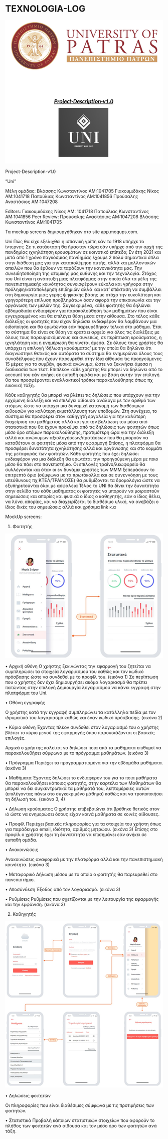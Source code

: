 # TEXNOLOGIA-LOG


 
![alt text](https://github.com/tprousalis/TEXNOLOGIA-LOG/blob/main/images/Screenshot%202021-06-11%20231344.png)






Project-Description-v1.0



“Uni”
 























Μέλη ομάδας:
Βλάσσης Κωνσταντίνος ΑΜ:1041705 Γιακουμιδάκης Νίκος ΑΜ:1041718
Παπούλιας Κωνσταντίνος ΑΜ:1041856 Προύσαλης Αναστάσιος ΑΜ:1047208

Editors: Γιακουμιδάκης Νίκος ΑΜ: 1041718 Παπούλιας Κωνσταντίνος ΑΜ:1041856
Peer Review: Προύσαλης Αναστάσιος ΑΜ:1047208 Βλάσσης Κωνσταντίνος ΑΜ:1041705
 








Τα mockup screens δημιουργήθηκαν στο site app.moqups.com.


Uni
Πώς θα είχε εξελιχθεί η ισπανική γρίπη εάν το 1918 υπήρχε το ίντερνετ; Σε τι κατάσταση θα ήμασταν τώρα εάν υπήρχε από την αρχή της πανδημίας ιχνηλάτηση κρουσμάτων σε κοινοτικό επίπεδο;
Εν έτη 2021 και μετά από 1 χρόνο παγκόσμιας πανδημίας έχουμε 2 πολύ σημαντικά όπλα στην διάθεση μας για την καταπολέμηση αυτής, αλλά και μελλοντικών απειλών που θα έρθουν να ταράξουν την κανονικότητα μας. Την συνειδητοποίηση της ατομικής μας ευθύνης και την τεχνολογία.
Στόχος του Uni είναι η ανάπτυξη μιας πλατφόρμας στην οποία όλα τα μέλη της πανεπιστημιακής κοινότητας συνεισφέρουν εύκολα και γρήγορα στην
πρόληψη/καταπολέμηση επιδημιών αλλά και κατ’ επέκταση να συμβάλλει στη δημιουργία μιας γερής ψηφιακής βάσης με στόχο την ευκολότερη και γρηγορότερη επίλυση προβλημάτων όσον αφορά την επικοινωνία και την οργάνωση των μελών της.
Συγκεκριμένα, κάθε φοιτητής θα δηλώνει εβδομαδιαία ενδιαφέρον για παρακολούθηση των μαθημάτων που είναι εγγεγραμμένος και θα επιλέγει θέση μέσα στην αίθουσα. Στο τέλος κάθε διάλεξης οι φοιτητές που είχαν δηλώσει ενδιαφέρον θα λαμβάνουν μια ειδοποίηση και θα ερωτώνται εάν παρευρέθηκαν τελικά στο μάθημα. Έτσι το σύστημα θα είναι σε θέση να κρατάει αρχείο για όλες τις διαλέξεις με όλους τους παρευρισκόμενους και συνεπώς, σε περίπτωση κρούσματος, η ιχνηλάτηση και η ενημέρωση θα γίνεται άμεσα.
Σε όλους τους χρήστες θα υπάρχει η επιλογή ‘δήλωση κρούσματος’ με την οποία θα δηλώνει ότι διαγνώστηκε θετικός και αυτόματα το σύστημα θα ενημερώνει όλους τους συναδέλφους που έχουν παρευρεθεί στην ίδια αίθουσα τις προηγούμενες 15 μέρες για το συμβάν, φυσικά ανώνυμα, ώστε να ξεκινήσει άμεσα η διαδικασία των τέστ.
Επιπλέον κάθε χρήστης θα μπορεί να δηλώνει από το account του εάν ανήκει σε ευπαθή ομάδα και με βάση αυτήν την επιλογή θα του προσφέρονται εναλλακτικοί τρόποι παρακολούθησης όπως πχ εικονική τάξη.
 
Κάθε καθηγητής θα μπορεί να βλέπει τις δηλώσεις που υπάρχουν για την ερχόμενη διάλεξη και να επιλέγει αίθουσα ανάλογα με τον αριθμό των ατόμων, ώστε να υπάρχει μια δυναμική κατανομή των διαθέσιμων αιθουσών για καλύτερη εκμετάλλευση των υποδομών. Στη
συνέχεια, το σύστημα θα προσφέρει στον καθηγητή εργαλεία για την καλύτερη διαχείριση του μαθήματος αλλά και για την βελτίωση του μέσα από στατιστικά που θα έχουν προκύψει από τις δηλώσεις των φοιτητών όπως μέσο όρο ατόμων παρακολούθησης, προτιμότερη ώρα για την διάλεξη αλλά και ανώνυμων αξιολογήσεων/προτάσεων που θα μπορούν να καταθέτουν οι φοιτητές μέσα από την εφαρμογή
Επίσης, η πλατφόρμα θα προσφέρει δυνατότητα ιχνηλάτησης αλλά και οργάνωσης και στο κομμάτι της μεταφοράς των φοιτητών. Κάθε φοιτητής που έχει δηλώσει ενδιαφέρον για μια διάλεξη θα ερωτάται την προηγούμενη μέρα με ποιο μέσο θα πάει στο πανεπιστήμιο. Οι επιλογές τραίνο/λεωφορείο θα συλλέγονται και όταν οι εν δυνάμει χρήστες των ΜΜΜ ξεπεράσουν το επιτρεπτό όριο (σύμφωνα με τα πρωτόκολλα και σε συνεννόηση με τους
υπεύθυνους πχ ΚΤΕΛ/ΤΡΑΙΝΟΣΕ) θα ρυθμίζονται τα δρομολόγια ώστε να εξυπηρετούνται όλοι με ασφάλεια
Τέλος το UNI θα δίνει την δυνατότητα στην σελίδα του κάθε μαθήματος οι φοιτητές να μπορούν να μοιραστούν σημειώσεις και απορίες και φυσικά ο ίδιος ο καθηγητής, εάν ο ίδιος θέλει, να λύνει απορίες, και να διαχειρίζεται το διαθέσιμο υλικό, να ανεβάζει ο ίδιος δικές του σημειώσεις αλλά και χρήσιμα link κ.α 

MockUp screens:
1)	Φοιτητής
 

![alt text](https://github.com/tprousalis/TEXNOLOGIA-LOG/blob/main/images/Screenshot_1.png) 



•	Αρχική οθόνη
Ο χρήστης ξεκινώντας την εφαρμογή του ζητείται να συμπληρώσει τα στοιχεία λογαριασμού του καθώς και τον κωδικό πρόσβασης ώστε να συνδεθεί με το προφίλ του. (εικόνα 1)
Σε περίπτωση που ο χρήστης δεν έχει δημιουργήσει ακόμα λογαριασμό θα πρέπει πατώντας στην επιλογή Δημιουργία λογαριασμού να κάνει εγγραφή στην πλατφόρμα του Uni.


•	Οθόνη εγγραφής
 
Ο χρήστης κατά την εγγραφή συμπληρώνει τα κατάλληλα πεδία με τον ιδρυματικό του λογαριασμό καθώς και έναν κωδικό πρόσβασης. (εικόνα 2)


•	Κύρια οθόνη
Έχοντας πλέον συνδεθεί στον λογαριασμό του ο χρήστης βλέπει το κύριο μενού της εφαρμογής όπου παρουσιάζονται οι βασικές επιλογές.


Αρχικά ο χρήστης καλείται να δηλώσει ποια από τα μαθήματα επιθυμεί να παρακολουθήσει σύμφωνα με το πρόγραμμα μαθημάτων. (εικόνα 3)


•	Πρόγραμμα
Περιέχει τα προγραμματισμένα για την εβδομάδα μαθήματα. (εικόνα 3)


•	Μαθήματα
Έχοντας δηλώσει το ενδιαφέρον του για το ποια μαθήματα θα παρακολουθήσει κάποιος φοιτητής, στην καρτέλα των Μαθημάτων θα μπορεί να δει συγκεντρωτικά τα μαθήματά του, λεπτομέρειες αυτών (επιλέγοντας πάνω στο συγκεκριμένο μάθημα) καθώς και να τροποποιήσει τη δήλωσή του. (εικόνα 3, 4)


•	Δήλωση κρούσματος
Ο χρήστης επιβεβαιώνει ότι βρέθηκε θετικός στον ιό ώστε να ενημερώσει όσους είχαν κοινά μαθήματα σε κοινές αίθουσες.


•	Προφίλ
Περιέχει βασικές πληροφορίες για τα στοιχεία του χρήστη όπως για παράδειγμα email, ιδιότητα, αριθμός μητρώου. (εικόνα 3)
Επίσης στο προφίλ ο χρήστης έχει τη δυνατότητα να επισημάνει εάν ανήκει σε ευπαθή ομάδα.


•	Ανακοινώσεις
 
Ανακοινώσεις αναφορικά με την πλατφόρμα αλλά και την πανεπιστημιακή κοινότητα. (εικόνα 3)


•	Μεταφορικό
Δήλωση μέσου με το οποίο ο φοιτητής θα παρευρεθεί στο πανεπιστήμιο.


•	Αποσύνδεση
Έξοδος από τον λογαριασμό. (εικόνα 3)


•	Ρυθμίσεις
Ρυθμίσεις που σχετίζονται με την λειτουργία της εφαρμογής και την εμφάνιση. (εικόνα 3)


2)	Καθηγητής


![alt text](https://github.com/tprousalis/TEXNOLOGIA-LOG/blob/main/images/Screenshot_2.png)

•	Δηλώσεις φοιτητών
 
Οι πληροφορίες που είναι διαθέσιμες σύμφωνα με τις προτιμήσεις των φοιτητών.


•	Στατιστικά
Προβολή κάποιων στατιστικών στοιχείων που αφορούν το πλήθος των φοιτητών ανά αίθουσα και τον μέσο όρο των φοιτητών ανά τάξη.
